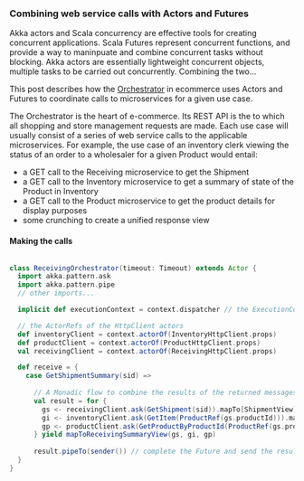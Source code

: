 ### Combining web service calls with Actors and Futures 

Akka actors and Scala concurrency are effective tools for creating concurrent applications. Scala Futures represent concurrent functions, and provide a way to maninpuate and combine concurrent tasks without blocking. Akka actors are essentially lightweight concurrent objects, multiple tasks to be carried out concurrently. Combining the two...

This post describes how the [Orchestrator](https://github.com/lukewyman/ecommerce/tree/master/orchestrator) in ecommerce uses Actors and Futures to coordinate calls to microservices for a given use case. 

The Orchestrator is the heart of e-commerce. Its REST API is the to which all shopping and store management requests are made. Each use case will usually consist of a series of web service calls to the applicable microservices. For example, the use case of an inventory clerk viewing the status of an order to a wholesaler for a given Product would entail:

+ a GET call to the Receiving microservice to get the Shipment
+ a GET call to the Inventory microservice to get a summary of state of the Product in Inventory
+ a GET call to the Product microservice to get the product details for display purposes
+ some crunching to create a unified response view

#### Making the calls





```scala

class ReceivingOrchestrator(timeout: Timeout) extends Actor {
  import akka.pattern.ask
  import akka.pattern.pipe
  // other imports...

  implicit def executionContext = context.dispatcher // the ExecutionContext to run the Futures

  // the ActorRefs of the HttpClient actors
  def inventoryClient = context.actorOf(InventoryHttpClient.props)
  def productClient = context.actorOf(ProductHttpClient.props)
  val receivingClient = context.actorOf(ReceivingHttpClient.props)

  def receive = {
    case GetShipmentSummary(sid) =>
      
      // A Monadic flow to combine the results of the returned messages.
      val result = for {
        gs <- receivingClient.ask(GetShipment(sid)).mapTo[ShipmentView]  // each call returns a Future with a response
        gi <- inventoryClient.ask(GetItem(ProductRef(gs.productId))).mapTo[InventoryItemView]
        gp <- productClient.ask(GetProductByProductId(ProductRef(gs.productId))).mapTo[ProductView]
      } yield mapToReceivingSummaryView(gs, gi, gp)
      
      result.pipeTo(sender()) // complete the Future and send the results to the sender
  }
}

```
